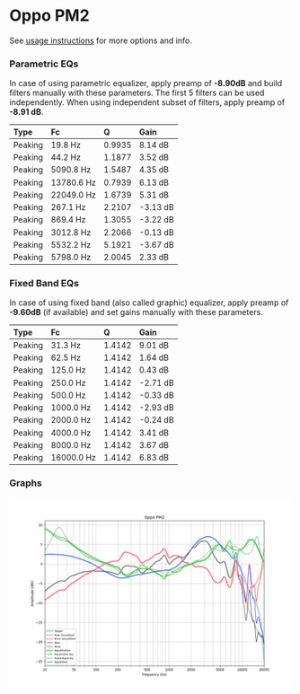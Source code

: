 # Oppo PM2
See [usage instructions](https://github.com/jaakkopasanen/AutoEq#usage) for more options and info.

### Parametric EQs
In case of using parametric equalizer, apply preamp of **-8.90dB** and build filters manually
with these parameters. The first 5 filters can be used independently.
When using independent subset of filters, apply preamp of **-8.91 dB**.

| Type    | Fc         |      Q | Gain     |
|:--------|:-----------|:-------|:---------|
| Peaking | 19.8 Hz    | 0.9935 | 8.14 dB  |
| Peaking | 44.2 Hz    | 1.1877 | 3.52 dB  |
| Peaking | 5090.8 Hz  | 1.5487 | 4.35 dB  |
| Peaking | 13780.6 Hz | 0.7939 | 6.13 dB  |
| Peaking | 22049.0 Hz | 1.6739 | 5.31 dB  |
| Peaking | 267.1 Hz   | 2.2107 | -3.13 dB |
| Peaking | 869.4 Hz   | 1.3055 | -3.22 dB |
| Peaking | 3012.8 Hz  | 2.2066 | -0.13 dB |
| Peaking | 5532.2 Hz  | 5.1921 | -3.67 dB |
| Peaking | 5798.0 Hz  | 2.0045 | 2.33 dB  |

### Fixed Band EQs
In case of using fixed band (also called graphic) equalizer, apply preamp of **-9.60dB**
(if available) and set gains manually with these parameters.

| Type    | Fc         |      Q | Gain     |
|:--------|:-----------|:-------|:---------|
| Peaking | 31.3 Hz    | 1.4142 | 9.01 dB  |
| Peaking | 62.5 Hz    | 1.4142 | 1.64 dB  |
| Peaking | 125.0 Hz   | 1.4142 | 0.43 dB  |
| Peaking | 250.0 Hz   | 1.4142 | -2.71 dB |
| Peaking | 500.0 Hz   | 1.4142 | -0.33 dB |
| Peaking | 1000.0 Hz  | 1.4142 | -2.93 dB |
| Peaking | 2000.0 Hz  | 1.4142 | -0.24 dB |
| Peaking | 4000.0 Hz  | 1.4142 | 3.41 dB  |
| Peaking | 8000.0 Hz  | 1.4142 | 3.67 dB  |
| Peaking | 16000.0 Hz | 1.4142 | 6.83 dB  |

### Graphs
![](./Oppo%20PM2.png)
